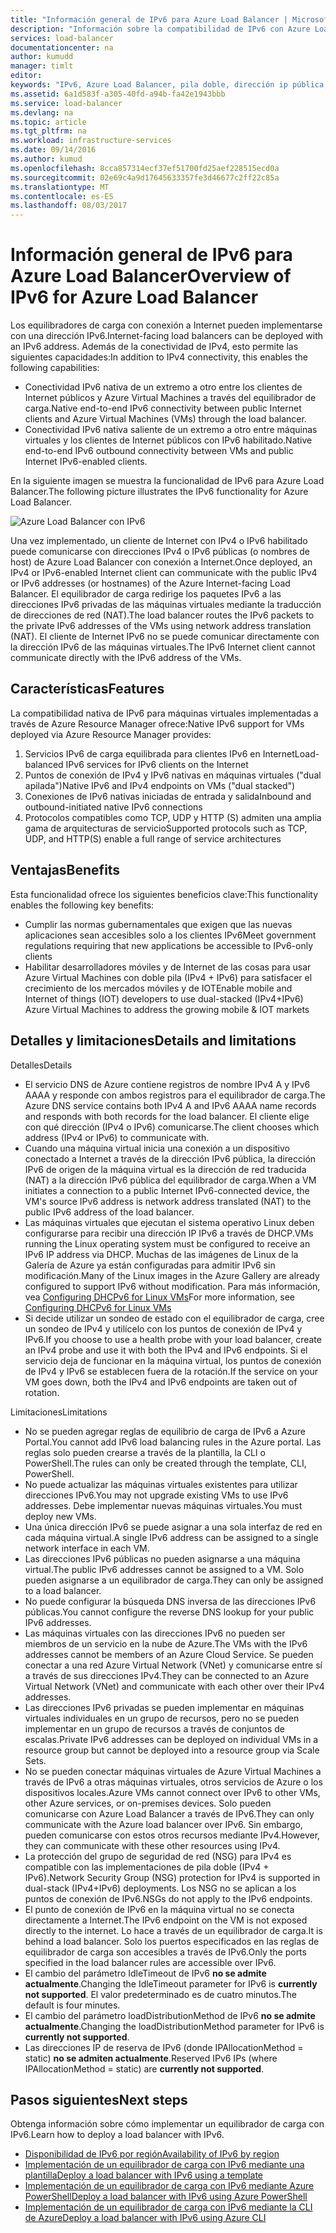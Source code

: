 ```yaml
---
title: "Información general de IPv6 para Azure Load Balancer | Microsoft Docs"
description: "Información sobre la compatibilidad de IPv6 con Azure Load Balancer y máquinas virtuales de carga equilibrada."
services: load-balancer
documentationcenter: na
author: kumudd
manager: timlt
editor: 
keywords: "IPv6, Azure Load Balancer, pila doble, dirección ip pública, ipv6 nativo, móvil, iot"
ms.assetid: 6a1d583f-a305-40fd-a94b-fa42e1943bbb
ms.service: load-balancer
ms.devlang: na
ms.topic: article
ms.tgt_pltfrm: na
ms.workload: infrastructure-services
ms.date: 09/14/2016
ms.author: kumud
ms.openlocfilehash: 8cca857314ecf37ef51700fd25aef228515ecd0a
ms.sourcegitcommit: 02e69c4a9d17645633357fe3d46677c2ff22c85a
ms.translationtype: MT
ms.contentlocale: es-ES
ms.lasthandoff: 08/03/2017
---
```

# <a name="overview-of-ipv6-for-azure-load-balancer"></a><span data-ttu-id="96df4-104">Información general de IPv6 para Azure Load Balancer</span><span class="sxs-lookup"><span data-stu-id="96df4-104">Overview of IPv6 for Azure Load Balancer</span></span>

<span data-ttu-id="96df4-105">Los equilibradores de carga con conexión a Internet pueden implementarse con una dirección IPv6.</span><span class="sxs-lookup"><span data-stu-id="96df4-105">Internet-facing load balancers can be deployed with an IPv6 address.</span></span> <span data-ttu-id="96df4-106">Además de la conectividad de IPv4, esto permite las siguientes capacidades:</span><span class="sxs-lookup"><span data-stu-id="96df4-106">In addition to IPv4 connectivity, this enables the following capabilities:</span></span>

* <span data-ttu-id="96df4-107">Conectividad IPv6 nativa de un extremo a otro entre los clientes de Internet públicos y Azure Virtual Machines a través del equilibrador de carga.</span><span class="sxs-lookup"><span data-stu-id="96df4-107">Native end-to-end IPv6 connectivity between public Internet clients and Azure Virtual Machines (VMs) through the load balancer.</span></span>
* <span data-ttu-id="96df4-108">Conectividad IPv6 nativa saliente de un extremo a otro entre máquinas virtuales y los clientes de Internet públicos con IPv6 habilitado.</span><span class="sxs-lookup"><span data-stu-id="96df4-108">Native end-to-end IPv6 outbound connectivity between VMs and public Internet IPv6-enabled clients.</span></span>

<span data-ttu-id="96df4-109">En la siguiente imagen se muestra la funcionalidad de IPv6 para Azure Load Balancer.</span><span class="sxs-lookup"><span data-stu-id="96df4-109">The following picture illustrates the IPv6 functionality for Azure Load Balancer.</span></span>

![Azure Load Balancer con IPv6](./media/load-balancer-ipv6-overview/load-balancer-ipv6.png)

<span data-ttu-id="96df4-111">Una vez implementado, un cliente de Internet con IPv4 o IPv6 habilitado puede comunicarse con direcciones IPv4 o IPv6 públicas (o nombres de host) de Azure Load Balancer con conexión a Internet.</span><span class="sxs-lookup"><span data-stu-id="96df4-111">Once deployed, an IPv4 or IPv6-enabled Internet client can communicate with the public IPv4 or IPv6 addresses (or hostnames) of the Azure Internet-facing Load Balancer.</span></span> <span data-ttu-id="96df4-112">El equilibrador de carga redirige los paquetes IPv6 a las direcciones IPv6 privadas de las máquinas virtuales mediante la traducción de direcciones de red (NAT).</span><span class="sxs-lookup"><span data-stu-id="96df4-112">The load balancer routes the IPv6 packets to the private IPv6 addresses of the VMs using network address translation (NAT).</span></span> <span data-ttu-id="96df4-113">El cliente de Internet IPv6 no se puede comunicar directamente con la dirección IPv6 de las máquinas virtuales.</span><span class="sxs-lookup"><span data-stu-id="96df4-113">The IPv6 Internet client cannot communicate directly with the IPv6 address of the VMs.</span></span>

## <a name="features"></a><span data-ttu-id="96df4-114">Características</span><span class="sxs-lookup"><span data-stu-id="96df4-114">Features</span></span>

<span data-ttu-id="96df4-115">La compatibilidad nativa de IPv6 para máquinas virtuales implementadas a través de Azure Resource Manager ofrece:</span><span class="sxs-lookup"><span data-stu-id="96df4-115">Native IPv6 support for VMs deployed via Azure Resource Manager provides:</span></span>

1. <span data-ttu-id="96df4-116">Servicios IPv6 de carga equilibrada para clientes IPv6 en Internet</span><span class="sxs-lookup"><span data-stu-id="96df4-116">Load-balanced IPv6 services for IPv6 clients on the Internet</span></span>
2. <span data-ttu-id="96df4-117">Puntos de conexión de IPv4 y IPv6 nativas en máquinas virtuales ("dual apilada")</span><span class="sxs-lookup"><span data-stu-id="96df4-117">Native IPv6 and IPv4 endpoints on VMs ("dual stacked")</span></span>
3. <span data-ttu-id="96df4-118">Conexiones de IPv6 nativas iniciadas de entrada y salida</span><span class="sxs-lookup"><span data-stu-id="96df4-118">Inbound and outbound-initiated native IPv6 connections</span></span>
4. <span data-ttu-id="96df4-119">Protocolos compatibles como TCP, UDP y HTTP (S) admiten una amplia gama de arquitecturas de servicio</span><span class="sxs-lookup"><span data-stu-id="96df4-119">Supported protocols such as TCP, UDP, and HTTP(S) enable a full range of service architectures</span></span>

## <a name="benefits"></a><span data-ttu-id="96df4-120">Ventajas</span><span class="sxs-lookup"><span data-stu-id="96df4-120">Benefits</span></span>

<span data-ttu-id="96df4-121">Esta funcionalidad ofrece los siguientes beneficios clave:</span><span class="sxs-lookup"><span data-stu-id="96df4-121">This functionality enables the following key benefits:</span></span>

* <span data-ttu-id="96df4-122">Cumplir las normas gubernamentales que exigen que las nuevas aplicaciones sean accesibles solo a los clientes IPv6</span><span class="sxs-lookup"><span data-stu-id="96df4-122">Meet government regulations requiring that new applications be accessible to IPv6-only clients</span></span>
* <span data-ttu-id="96df4-123">Habilitar desarrolladores móviles y de Internet de las cosas para usar Azure Virtual Machines con doble pila (IPv4 + IPv6) para satisfacer el crecimiento de los mercados móviles y de IOT</span><span class="sxs-lookup"><span data-stu-id="96df4-123">Enable mobile and Internet of things (IOT) developers to use dual-stacked (IPv4+IPv6) Azure Virtual Machines to address the growing mobile & IOT markets</span></span>

## <a name="details-and-limitations"></a><span data-ttu-id="96df4-124">Detalles y limitaciones</span><span class="sxs-lookup"><span data-stu-id="96df4-124">Details and limitations</span></span>

<span data-ttu-id="96df4-125">Detalles</span><span class="sxs-lookup"><span data-stu-id="96df4-125">Details</span></span>

* <span data-ttu-id="96df4-126">El servicio DNS de Azure contiene registros de nombre IPv4 A y IPv6 AAAA y responde con ambos registros para el equilibrador de carga.</span><span class="sxs-lookup"><span data-stu-id="96df4-126">The Azure DNS service contains both IPv4 A and IPv6 AAAA name records and responds with both records for the load balancer.</span></span> <span data-ttu-id="96df4-127">El cliente elige con qué dirección (IPv4 o IPv6) comunicarse.</span><span class="sxs-lookup"><span data-stu-id="96df4-127">The client chooses which address (IPv4 or IPv6) to communicate with.</span></span>
* <span data-ttu-id="96df4-128">Cuando una máquina virtual inicia una conexión a un dispositivo conectado a Internet a través de la dirección IPv6 pública, la dirección IPv6 de origen de la máquina virtual es la dirección de red traducida (NAT) a la dirección IPv6 pública del equilibrador de carga.</span><span class="sxs-lookup"><span data-stu-id="96df4-128">When a VM initiates a connection to a public Internet IPv6-connected device, the VM's source IPv6 address is network address translated (NAT) to the public IPv6 address of the load balancer.</span></span>
* <span data-ttu-id="96df4-129">Las máquinas virtuales que ejecutan el sistema operativo Linux deben configurarse para recibir una dirección IP IPv6 a través de DHCP.</span><span class="sxs-lookup"><span data-stu-id="96df4-129">VMs running the Linux operating system must be configured to receive an IPv6 IP address via DHCP.</span></span> <span data-ttu-id="96df4-130">Muchas de las imágenes de Linux de la Galería de Azure ya están configuradas para admitir IPv6 sin modificación.</span><span class="sxs-lookup"><span data-stu-id="96df4-130">Many of the Linux images in the Azure Gallery are already configured to support IPv6 without modification.</span></span> <span data-ttu-id="96df4-131">Para más información, vea [Configuring DHCPv6 for Linux VMs](load-balancer-ipv6-for-linux.md)</span><span class="sxs-lookup"><span data-stu-id="96df4-131">For more information, see [Configuring DHCPv6 for Linux VMs](load-balancer-ipv6-for-linux.md)</span></span>
* <span data-ttu-id="96df4-132">Si decide utilizar un sondeo de estado con el equilibrador de carga, cree un sondeo de IPv4 y utilícelo con los puntos de conexión de IPv4 y IPv6.</span><span class="sxs-lookup"><span data-stu-id="96df4-132">If you choose to use a health probe with your load balancer, create an IPv4 probe and use it with both the IPv4 and IPv6 endpoints.</span></span> <span data-ttu-id="96df4-133">Si el servicio deja de funcionar en la máquina virtual, los puntos de conexión de IPv4 y IPv6 se establecen fuera de la rotación.</span><span class="sxs-lookup"><span data-stu-id="96df4-133">If the service on your VM goes down, both the IPv4 and IPv6 endpoints are taken out of rotation.</span></span>

<span data-ttu-id="96df4-134">Limitaciones</span><span class="sxs-lookup"><span data-stu-id="96df4-134">Limitations</span></span>

* <span data-ttu-id="96df4-135">No se pueden agregar reglas de equilibrio de carga de IPv6 a Azure Portal.</span><span class="sxs-lookup"><span data-stu-id="96df4-135">You cannot add IPv6 load balancing rules in the Azure portal.</span></span> <span data-ttu-id="96df4-136">Las reglas solo pueden crearse a través de la plantilla, la CLI o PowerShell.</span><span class="sxs-lookup"><span data-stu-id="96df4-136">The rules can only be created through the template, CLI, PowerShell.</span></span>
* <span data-ttu-id="96df4-137">No puede actualizar las máquinas virtuales existentes para utilizar direcciones IPv6.</span><span class="sxs-lookup"><span data-stu-id="96df4-137">You may not upgrade existing VMs to use IPv6 addresses.</span></span> <span data-ttu-id="96df4-138">Debe implementar nuevas máquinas virtuales.</span><span class="sxs-lookup"><span data-stu-id="96df4-138">You must deploy new VMs.</span></span>
* <span data-ttu-id="96df4-139">Una única dirección IPv6 se puede asignar a una sola interfaz de red en cada máquina virtual.</span><span class="sxs-lookup"><span data-stu-id="96df4-139">A single IPv6 address can be assigned to a single network interface in each VM.</span></span>
* <span data-ttu-id="96df4-140">Las direcciones IPv6 públicas no pueden asignarse a una máquina virtual.</span><span class="sxs-lookup"><span data-stu-id="96df4-140">The public IPv6 addresses cannot be assigned to a VM.</span></span> <span data-ttu-id="96df4-141">Solo pueden asignarse a un equilibrador de carga.</span><span class="sxs-lookup"><span data-stu-id="96df4-141">They can only be assigned to a load balancer.</span></span>
* <span data-ttu-id="96df4-142">No puede configurar la búsqueda DNS inversa de las direcciones IPv6 públicas.</span><span class="sxs-lookup"><span data-stu-id="96df4-142">You cannot configure the reverse DNS lookup for your public IPv6 addresses.</span></span>
* <span data-ttu-id="96df4-143">Las máquinas virtuales con las direcciones IPv6 no pueden ser miembros de un servicio en la nube de Azure.</span><span class="sxs-lookup"><span data-stu-id="96df4-143">The VMs with the IPv6 addresses cannot be members of an Azure Cloud Service.</span></span> <span data-ttu-id="96df4-144">Se pueden conectar a una red Azure Virtual Network (VNet) y comunicarse entre sí a través de sus direcciones IPv4.</span><span class="sxs-lookup"><span data-stu-id="96df4-144">They can be connected to an Azure Virtual Network (VNet) and communicate with each other over their IPv4 addresses.</span></span>
* <span data-ttu-id="96df4-145">Las direcciones IPv6 privadas se pueden implementar en máquinas virtuales individuales en un grupo de recursos, pero no se pueden implementar en un grupo de recursos a través de conjuntos de escalas.</span><span class="sxs-lookup"><span data-stu-id="96df4-145">Private IPv6 addresses can be deployed on individual VMs in a resource group but cannot be deployed into a resource group via Scale Sets.</span></span>
* <span data-ttu-id="96df4-146">No se pueden conectar máquinas virtuales de Azure Virtual Machines a través de IPv6 a otras máquinas virtuales, otros servicios de Azure o los dispositivos locales.</span><span class="sxs-lookup"><span data-stu-id="96df4-146">Azure VMs cannot connect over IPv6 to other VMs, other Azure services, or on-premises devices.</span></span> <span data-ttu-id="96df4-147">Solo pueden comunicarse con Azure Load Balancer a través de IPv6.</span><span class="sxs-lookup"><span data-stu-id="96df4-147">They can only communicate with the Azure load balancer over IPv6.</span></span> <span data-ttu-id="96df4-148">Sin embargo, pueden comunicarse con estos otros recursos mediante IPv4.</span><span class="sxs-lookup"><span data-stu-id="96df4-148">However, they can communicate with these other resources using IPv4.</span></span>
* <span data-ttu-id="96df4-149">La protección del grupo de seguridad de red (NSG) para IPv4 es compatible con las implementaciones de pila doble (IPv4 + IPv6).</span><span class="sxs-lookup"><span data-stu-id="96df4-149">Network Security Group (NSG) protection for IPv4 is supported in dual-stack (IPv4+IPv6) deployments.</span></span> <span data-ttu-id="96df4-150">Los NSG no se aplican a los puntos de conexión de IPv6.</span><span class="sxs-lookup"><span data-stu-id="96df4-150">NSGs do not apply to the IPv6 endpoints.</span></span>
* <span data-ttu-id="96df4-151">El punto de conexión de IPv6 en la máquina virtual no se conecta directamente a Internet.</span><span class="sxs-lookup"><span data-stu-id="96df4-151">The IPv6 endpoint on the VM is not exposed directly to the internet.</span></span> <span data-ttu-id="96df4-152">Lo hace a través de un equilibrador de carga.</span><span class="sxs-lookup"><span data-stu-id="96df4-152">It is behind a load balancer.</span></span> <span data-ttu-id="96df4-153">Solo los puertos especificados en las reglas de equilibrador de carga son accesibles a través de IPv6.</span><span class="sxs-lookup"><span data-stu-id="96df4-153">Only the ports specified in the load balancer rules are accessible over IPv6.</span></span>
* <span data-ttu-id="96df4-154">El cambio del parámetro IdleTimeout de IPv6 **no se admite actualmente**.</span><span class="sxs-lookup"><span data-stu-id="96df4-154">Changing the IdleTimeout parameter for IPv6 is **currently not supported**.</span></span> <span data-ttu-id="96df4-155">El valor predeterminado es de cuatro minutos.</span><span class="sxs-lookup"><span data-stu-id="96df4-155">The default is four minutes.</span></span>
* <span data-ttu-id="96df4-156">El cambio del parámetro loadDistributionMethod de IPv6 **no se admite actualmente**.</span><span class="sxs-lookup"><span data-stu-id="96df4-156">Changing the loadDistributionMethod parameter for IPv6 is **currently not supported**.</span></span>
* <span data-ttu-id="96df4-157">Las direcciones IP de reserva de IPv6 (donde IPAllocationMethod = static) **no se admiten actualmente**.</span><span class="sxs-lookup"><span data-stu-id="96df4-157">Reserved IPv6 IPs (where IPAllocationMethod = static) are **currently not supported**.</span></span>

## <a name="next-steps"></a><span data-ttu-id="96df4-158">Pasos siguientes</span><span class="sxs-lookup"><span data-stu-id="96df4-158">Next steps</span></span>

<span data-ttu-id="96df4-159">Obtenga información sobre cómo implementar un equilibrador de carga con IPv6.</span><span class="sxs-lookup"><span data-stu-id="96df4-159">Learn how to deploy a load balancer with IPv6.</span></span>

* [<span data-ttu-id="96df4-160">Disponibilidad de IPv6 por región</span><span class="sxs-lookup"><span data-stu-id="96df4-160">Availability of IPv6 by region</span></span>](https://go.microsoft.com/fwlink/?linkid=828357)
* [<span data-ttu-id="96df4-161">Implementación de un equilibrador de carga con IPv6 mediante una plantilla</span><span class="sxs-lookup"><span data-stu-id="96df4-161">Deploy a load balancer with IPv6 using a template</span></span>](load-balancer-ipv6-internet-template.md)
* [<span data-ttu-id="96df4-162">Implementación de un equilibrador de carga con IPv6 mediante Azure PowerShell</span><span class="sxs-lookup"><span data-stu-id="96df4-162">Deploy a load balancer with IPv6 using Azure PowerShell</span></span>](load-balancer-ipv6-internet-ps.md)
* [<span data-ttu-id="96df4-163">Implementación de un equilibrador de carga con IPv6 mediante la CLI de Azure</span><span class="sxs-lookup"><span data-stu-id="96df4-163">Deploy a load balancer with IPv6 using Azure CLI</span></span>](load-balancer-ipv6-internet-cli.md)
